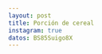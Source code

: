 ```yaml
---
layout: post
title: Porción de cereal 
instagram: true
datos: BS85Suigo8X
---
```


<amp-instagram data-shortcode="{{ page.datos }}"
  data-captioned
  width="700"
  height="392"
  layout="responsive">
</amp-instagram>